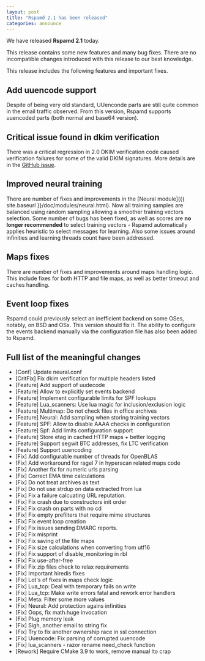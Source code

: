 ```yaml
---
layout: post
title: "Rspamd 2.1 has been released"
categories: announce
---
```


We have released **Rspamd 2.1** today.

This release contains some new features and many bug fixes. There are no incompatible changes introduced with this release to our best knowledge.

This release includes the following features and important fixes.

## Add uuencode support

Despite of being very old standard, UUenconde parts are still quite common in the email traffic observed. From this version, Rspamd supports uuencoded parts (both normal and base64 version).

## Critical issue found in dkim verification

There was a critical regression in 2.0 DKIM verification code caused verification failures for some of the valid DKIM signatures. More details are in the [GitHub issue](https://github.com/rspamd/rspamd/issues/3090).

## Improved neural training

There are number of fixes and improvements in the [Neural module]({{ site.baseurl }}/doc/modules/neural.html). Now all training samples are balanced using random sampling allowing a smoother training vectors selection. Some number of bugs has been fixed, as well as scores are **no longer recommended** to select training vectors - Rspamd automatically applies heuristic to select messages for learning. Also some issues around infinities and learning threads count have been addressed.

## Maps fixes

There are number of fixes and improvements around maps handling logic. This include fixes for both HTTP and file maps, as well as better timeout and caches handling.

## Event loop fixes

Rspamd could previously select an inefficient backend on some OSes, notably, on BSD and OSx. This version should fix it. The ability to configure the events backend manually via the configuration file has also been added to Rspamd.

## Full list of the meaningful changes

* [Conf] Update neural.conf
* [CritFix] Fix dkim verification for multiple headers listed
* [Feature] Add support of uudecode
* [Feature] Allow to explicitly set events backend
* [Feature] Implement configurable limits for SPF lookups
* [Feature] Lua_scanners: Use lua magic for inclusion/exclusion logic
* [Feature] Multimap: Do not check files in office archives
* [Feature] Neural: Add sampling when storing training vectors
* [Feature] SPF: Allow to disable AAAA checks in configuration
* [Feature] Spf: Add limits configuration support
* [Feature] Store etag in cached HTTP maps + better logging
* [Feature] Support segwit BTC addresses, fix LTC verification
* [Feature] Support uuencoding
* [Fix] Add configurable number of threads for OpenBLAS
* [Fix] Add workaround for ragel 7 in hyperscan related maps code
* [Fix] Another fix for numeric urls parsing
* [Fix] Correct EMA time calculations
* [Fix] Do not treat archives as text
* [Fix] Do not use strdup on data extracted from lua
* [Fix] Fix a failure calcuating URL reputation.
* [Fix] Fix crash due to constructors init order
* [Fix] Fix crash on parts with no cd
* [Fix] Fix empty prefilters that require mime structures
* [Fix] Fix event loop creation
* [Fix] Fix issues sending DMARC reports.
* [Fix] Fix misprint
* [Fix] Fix saving of the file maps
* [Fix] Fix size calculations when converting from utf16
* [Fix] Fix support of disable_monitoring in rbl
* [Fix] Fix use-after-free
* [Fix] Fix zip files check to relax requirements
* [Fix] Important hiredis fixes
* [Fix] Lot's of fixes in maps check logic
* [Fix] Lua_tcp: Deal with temporary fails on write
* [Fix] Lua_tcp: Make write errors fatal and rework error handlers
* [Fix] Meta: Filter some more values
* [Fix] Neural: Add protection agains infinities
* [Fix] Oops, fix math.huge invocation
* [Fix] Plug memory leak
* [Fix] Sigh, another email to string fix
* [Fix] Try to fix another ownership race in ssl connection
* [Fix] Uuencode: Fix parsing of corrupted uuencode
* [Fix] lua_scanners - razor rename need_check function
* [Rework] Require CMake 3.9 to work, remove manual lto crap
